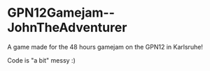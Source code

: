 GPN12Gamejam--JohnTheAdventurer
===============================

A game made for the 48 hours gamejam on the GPN12 in Karlsruhe!

Code is "a bit" messy :)
